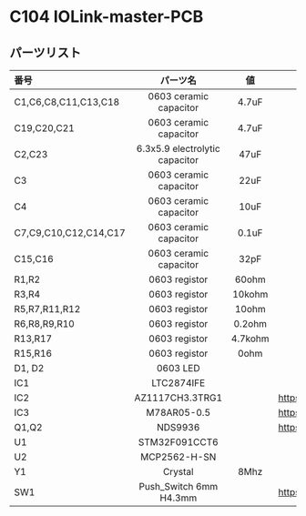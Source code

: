 # C104 IOLink-master-PCB
## パーツリスト
| 番号 | パーツ名 | 値 | その他 |
| :--- | :---: | :---: | :---: |
| C1,C6,C8,C11,C13,C18 | 0603 ceramic capacitor | 4.7uF| Vmax=3.3v|
| C19,C20,C21 | 0603 ceramic capacitor | 4.7uF | Vmax=30v |
| C2,C23 | 6.3x5.9 electrolytic capacitor | 47uF | Vmax=30v |
| C3 | 0603 ceramic capacitor | 22uF |　Vmax=3.3v |
| C4 | 0603 ceramic capacitor | 10uF | Vmax=5v | 
| C7,C9,C10,C12,C14,C17 | 0603 ceramic capacitor| 0.1uF |Vmax=5v |
| C15,C16 |0603 ceramic capacitor | 32pF |Vmax=3.3v|
| R1,R2 |0603 registor|60ohm|||
| R3,R4 |0603 registor|10kohm|||
| R5,R7,R11,R12 |0603 registor|10ohm|||
| R6,R8,R9,R10 | 0603 registor|0.2ohm|||
| R13,R17 | 0603 registor|4.7kohm|||
| R15,R16 | 0603 registor|0ohm|||
| D1, D2| 0603 LED|||
| IC1 | LTC2874IFE ||https://mou.sr/3X1CPJl|
| IC2 | AZ1117CH3.3TRG1||https://akizukidenshi.com/catalog/g/g116155/|
| IC3 | M78AR05-0.5||https://akizukidenshi.com/catalog/g/g107179/|
| Q1,Q2 | NDS9936 ||https://akizukidenshi.com/catalog/g/g116757/|
| U1 | STM32F091CCT6||https://mou.sr/4cnDoBN|
| U2 |MCP2562-H-SN||https://mou.sr/4dl9AXA|
| Y1 | Crystal| 8Mhz ||https://akizukidenshi.com/catalog/g/g108667/|
| SW1| Push_Switch 6mm H4.3mm||https://akizukidenshi.com/catalog/g/g115969/|

